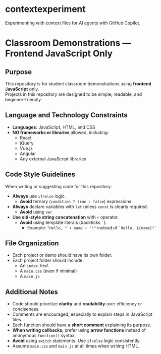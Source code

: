 # contextexperiment
Experimenting with context files for AI agents with GitHub Copilot. 

# Classroom Demonstrations — Frontend JavaScript Only

## Purpose

This repository is for student classroom demonstrations using **frontend JavaScript** only.  
Projects in this repository are designed to be simple, readable, and beginner-friendly.

## Language and Technology Constraints

- **Languages**: JavaScript, HTML, and CSS
- **NO frameworks or libraries** allowed, including:
  - React
  - jQuery
  - Vue.js
  - Angular
  - Any external JavaScript libraries

## Code Style Guidelines

When writing or suggesting code for this repository:

- **Always** use `if/else` logic.  
  - **Avoid** ternary (`condition ? true : false`) expressions.
- **Always** declare variables with `let` unless `const` is clearly required.  
  - **Avoid** using `var`.
- **Use old-style string concatenation** with `+` operator.  
  - **Avoid** using template literals (backticks `` ` ``).
    - Example: `"Hello, " + name + "!"` instead of `` `Hello, ${name}!` ``

## File Organization

- Each project or demo should have its own folder.
- Each project folder should include:
  - An `index.html`
  - A `main.css` (even if minimal)
  - A `main.js`

## Additional Notes

- Code should prioritize **clarity** and **readability** over efficiency or conciseness.
- Comments are encouraged, especially to explain steps in JavaScript files.
- Each function should have a **short comment** explaining its purpose.
- **When writing callbacks**, prefer using **arrow functions** instead of anonymous `function()` syntax.
- **Avoid** using `switch` statements. Use `if/else` logic consistently.
- Assume `main.css` and `main.js` at all times when writing HTML. 